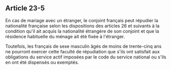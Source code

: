 Article 23-5
----
En cas de mariage avec un étranger, le conjoint français peut répudier la
nationalité française selon les dispositions des articles 26 et suivants à la
condition qu'il ait acquis la nationalité étrangère de son conjoint et que la
résidence habituelle du ménage ait été fixée à l'étranger.

Toutefois, les français de sexe masculin âgés de moins de trente-cinq ans ne
pourront exercer cette faculté de répudiation que s'ils ont satisfait aux
obligations du service actif imposées par le code du service national ou s'ils
en ont été dispensés ou exemptés.
